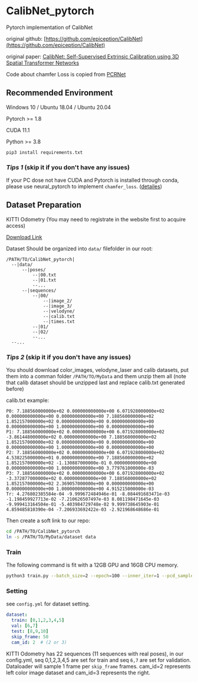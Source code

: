 # CalibNet_pytorch
Pytorch implementation of CalibNet

original github: [https://github.com/epiception/CalibNet](https://github.com/epiception/CalibNet)

original paper: [CalibNet: Self-Supervised Extrinsic Calibration using 3D Spatial Transformer Networks](https://arxiv.org/pdf/1803.08181.pdf)

Code about chamfer Loss is copied from [PCRNet](https://github.com/vinits5/pcrnet_pytorch/tree/master/pcrnet/losses)
## Recommended Environment
Windows 10 / Ubuntu 18.04 / Ubuntu 20.04

Pytorch >= 1.8

CUDA 11.1

Python >= 3.8

`pip3 install requirements.txt`

### _Tips 1_ (skip it if you don't have any issues)

If your PC dose not have CUDA and Pytorch is installed through conda, please use neural_pytorch to implement `chamfer_loss`. ([detailes](https://neuralnet-pytorch.readthedocs.io/en/latest/_modules/neuralnet_pytorch/metrics.html?highlight=chamfer_loss#))

## Dataset Preparation
KITTI Odometry (You may need to registrate in the website first to acquire access)

[Download Link](http://www.cvlibs.net/datasets/kitti/eval_odometry.php)

Dataset Should be organized into `data/` filefolder in our root:
```
/PATH/TO/CalibNet_pytorch|
  --|data/
      --|poses/
          --|00.txt
          --|01.txt
          --...
      --|sequences/
          --|00/
              --|image_2/
              --|image_3/
              --|velodyne/
              --|calib.txt
              --|times.txt
          --|01/
          --|02/
          --...
  --...
```
### _Tips 2_ (skip it if you don't have any issues)

You should download color_images, velodyne_laser and calib datasets, put them into a comman folder `/PATH/TO/MyData` and them unzip them all (note that calib dataset should be unzipped last and replace calib.txt generated before)

calib.txt example:

```
P0: 7.188560000000e+02 0.000000000000e+00 6.071928000000e+02 0.000000000000e+00 0.000000000000e+00 7.188560000000e+02 1.852157000000e+02 0.000000000000e+00 0.000000000000e+00 0.000000000000e+00 1.000000000000e+00 0.000000000000e+00
P1: 7.188560000000e+02 0.000000000000e+00 6.071928000000e+02 -3.861448000000e+02 0.000000000000e+00 7.188560000000e+02 1.852157000000e+02 0.000000000000e+00 0.000000000000e+00 0.000000000000e+00 1.000000000000e+00 0.000000000000e+00
P2: 7.188560000000e+02 0.000000000000e+00 6.071928000000e+02 4.538225000000e+01 0.000000000000e+00 7.188560000000e+02 1.852157000000e+02 -1.130887000000e-01 0.000000000000e+00 0.000000000000e+00 1.000000000000e+00 3.779761000000e-03
P3: 7.188560000000e+02 0.000000000000e+00 6.071928000000e+02 -3.372877000000e+02 0.000000000000e+00 7.188560000000e+02 1.852157000000e+02 2.369057000000e+00 0.000000000000e+00 0.000000000000e+00 1.000000000000e+00 4.915215000000e-03
Tr: 4.276802385584e-04 -9.999672484946e-01 -8.084491683471e-03 -1.198459927713e-02 -7.210626507497e-03 8.081198471645e-03 -9.999413164504e-01 -5.403984729748e-02 9.999738645903e-01 4.859485810390e-04 -7.206933692422e-03 -2.921968648686e-01

```

Then create a soft link to our repo:

```bash
cd /PATH/TO/CalibNet_pytorch
ln -s /PATH/TO/MyData/dataset data
```
### Train
The following command is fit with a 12GB GPU and 16GB CPU memory.
```bash
python3 train.py --batch_size=2 --epoch=100 --inner_iter=1 --pcd_sample=4096
```

### Setting
see `config.yml` for dataset setting.
```yaml
dataset:
  train: [0,1,2,3,4,5]
  val: [6,7]
  test: [8,9,10]
  skip_frame: 50
  cam_id: 2  # (2 or 3)
```
KITTI Odometry has 22 sequences (11 sequences with real poses), in our config.yml, seq 0,1,2,3,4,5 are set for train and seq `6,7` are set for validation. Dataloader will sample 1 frame per `skip_frame` frames. cam_id=2 represents left color image dataset and cam_id=3 represents the right.
